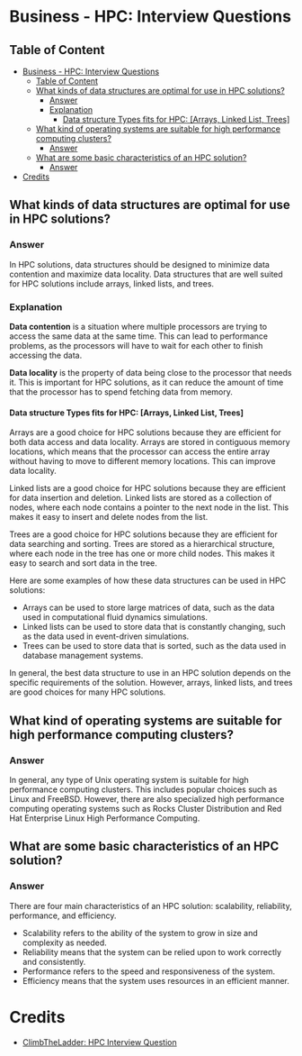 # Business - HPC: Interview Questions

## Table of Content
- [Business - HPC: Interview Questions](#business---hpc-interview-questions)
  - [Table of Content](#table-of-content)
  - [What kinds of data structures are optimal for use in HPC solutions?](#what-kinds-of-data-structures-are-optimal-for-use-in-hpc-solutions)
    - [Answer](#answer)
    - [Explanation](#explanation)
      - [Data structure Types fits for HPC: \[Arrays, Linked List, Trees\]](#data-structure-types-fits-for-hpc-arrays-linked-list-trees)
  - [What kind of operating systems are suitable for high performance computing clusters?](#what-kind-of-operating-systems-are-suitable-for-high-performance-computing-clusters)
    - [Answer](#answer-1)
  - [What are some basic characteristics of an HPC solution?](#what-are-some-basic-characteristics-of-an-hpc-solution)
    - [Answer](#answer-2)
- [Credits](#credits)

## What kinds of data structures are optimal for use in HPC solutions?
### Answer
In HPC solutions, data structures should be designed to minimize data contention and maximize data locality. Data structures that are well suited for HPC solutions include arrays, linked lists, and trees.
### Explanation
**Data contention** is a situation where multiple processors are trying to access the same data at the same time. This can lead to performance problems, as the processors will have to wait for each other to finish accessing the data.

**Data locality** is the property of data being close to the processor that needs it. This is important for HPC solutions, as it can reduce the amount of time that the processor has to spend fetching data from memory.

#### Data structure Types fits for HPC: [Arrays, Linked List, Trees]
Arrays are a good choice for HPC solutions because they are efficient for both data access and data locality. Arrays are stored in contiguous memory locations, which means that the processor can access the entire array without having to move to different memory locations. This can improve data locality.

Linked lists are a good choice for HPC solutions because they are efficient for data insertion and deletion. Linked lists are stored as a collection of nodes, where each node contains a pointer to the next node in the list. This makes it easy to insert and delete nodes from the list.

Trees are a good choice for HPC solutions because they are efficient for data searching and sorting. Trees are stored as a hierarchical structure, where each node in the tree has one or more child nodes. This makes it easy to search and sort data in the tree.

Here are some examples of how these data structures can be used in HPC solutions:
- Arrays can be used to store large matrices of data, such as the data used in computational fluid dynamics simulations.
- Linked lists can be used to store data that is constantly changing, such as the data used in event-driven simulations.
- Trees can be used to store data that is sorted, such as the data used in database management systems.

In general, the best data structure to use in an HPC solution depends on the specific requirements of the solution. However, arrays, linked lists, and trees are good choices for many HPC solutions.

## What kind of operating systems are suitable for high performance computing clusters?
### Answer
In general, any type of Unix operating system is suitable for high performance computing clusters. This includes popular choices such as Linux and FreeBSD. However, there are also specialized high performance computing operating systems such as Rocks Cluster Distribution and Red Hat Enterprise Linux High Performance Computing.

## What are some basic characteristics of an HPC solution?
### Answer
There are four main characteristics of an HPC solution: scalability, reliability, performance, and efficiency. 
- Scalability refers to the ability of the system to grow in size and complexity as needed. 
- Reliability means that the system can be relied upon to work correctly and consistently. 
- Performance refers to the speed and responsiveness of the system. 
- Efficiency means that the system uses resources in an efficient manner.

# Credits
- [ClimbTheLadder: HPC Interview Question](https://climbtheladder.com/high-performance-computing-interview-questions/)
  